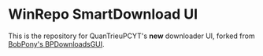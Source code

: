 # WinRepo SmartDownload UI
This is the repository for QuanTrieuPCYT's <b>new</b> downloader UI, forked from [BobPony's BPDownloadsGUI](https://github.com/TheBobPony/BPDownloadsGUI).

